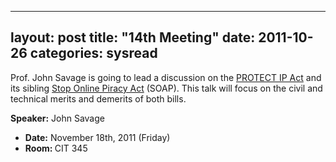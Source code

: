 
---
layout: post
title: "14th Meeting"
date: 2011-10-26
categories: sysread
---

Prof. John Savage is going to lead a discussion on the <a href="http://en.wikipedia.org/wiki/PROTECT_IP_Act" target="_blank">PROTECT IP Act</a> and its sibling <a href="http://en.wikipedia.org/wiki/Stop_Online_Piracy_Act" target="_blank">Stop Online Piracy Act</a> (SOAP). This talk will focus on the civil and technical merits and demerits of both bills.

<strong>Speaker:</strong> John Savage
<ul>
	<li><strong>Date:</strong> November 18th, 2011 (Friday)</li>
	<li><strong>Room: </strong>CIT 345</li>
</ul>
